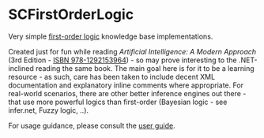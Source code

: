 ﻿# SCFirstOrderLogic

Very simple [first-order logic](https://en.wikipedia.org/wiki/First-order_logic) knowledge base implementations.

Created just for fun while reading _Artificial Intelligence: A Modern Approach_ (3rd Edition - [ISBN 978-1292153964](https://www.google.com/search?q=isbn+978-1292153964)) - so may prove interesting to the .NET-inclined reading the same book.
The main goal here is for it to be a learning resource - as such, care has been taken to include decent XML documentation and explanatory inline comments where appropriate.
For real-world scenarios, there are other better inference engines out there - that use more powerful logics than first-order (Bayesian logic - see infer.net, Fuzzy logic, ..).

For usage guidance, please consult the [user guide](./docs/user-guide).
